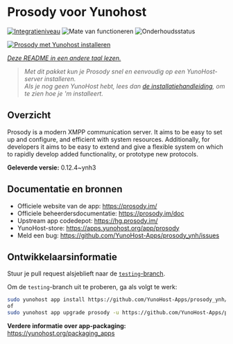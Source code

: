 <!--
NB: Deze README is automatisch gegenereerd door <https://github.com/YunoHost/apps/tree/master/tools/readme_generator>
Hij mag NIET handmatig aangepast worden.
-->

# Prosody voor Yunohost

[![Integratieniveau](https://dash.yunohost.org/integration/prosody.svg)](https://ci-apps.yunohost.org/ci/apps/prosody/) ![Mate van functioneren](https://ci-apps.yunohost.org/ci/badges/prosody.status.svg) ![Onderhoudsstatus](https://ci-apps.yunohost.org/ci/badges/prosody.maintain.svg)

[![Prosody met Yunohost installeren](https://install-app.yunohost.org/install-with-yunohost.svg)](https://install-app.yunohost.org/?app=prosody)

*[Deze README in een andere taal lezen.](./ALL_README.md)*

> *Met dit pakket kun je Prosody snel en eenvoudig op een YunoHost-server installeren.*  
> *Als je nog geen YunoHost hebt, lees dan [de installatiehandleiding](https://yunohost.org/install), om te zien hoe je 'm installeert.*

## Overzicht

Prosody is a modern XMPP communication server. It aims to be easy to set up and configure, and efficient with system resources. Additionally, for developers it aims to be easy to extend and give a flexible system on which to rapidly develop added functionality, or prototype new protocols.


**Geleverde versie:** 0.12.4~ynh3
## Documentatie en bronnen

- Officiele website van de app: <https://prosody.im/>
- Officiele beheerdersdocumentatie: <https://prosody.im/doc>
- Upstream app codedepot: <https://hg.prosody.im/>
- YunoHost-store: <https://apps.yunohost.org/app/prosody>
- Meld een bug: <https://github.com/YunoHost-Apps/prosody_ynh/issues>

## Ontwikkelaarsinformatie

Stuur je pull request alsjeblieft naar de [`testing`-branch](https://github.com/YunoHost-Apps/prosody_ynh/tree/testing).

Om de `testing`-branch uit te proberen, ga als volgt te werk:

```bash
sudo yunohost app install https://github.com/YunoHost-Apps/prosody_ynh/tree/testing --debug
of
sudo yunohost app upgrade prosody -u https://github.com/YunoHost-Apps/prosody_ynh/tree/testing --debug
```

**Verdere informatie over app-packaging:** <https://yunohost.org/packaging_apps>
